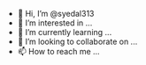 - 👋 Hi, I’m @syedal313
- 👀 I’m interested in ...
- 🌱 I’m currently learning ...
- 💞️ I’m looking to collaborate on ...
- 📫 How to reach me ...

<!---
syedal313/syedal313 is a ✨ special ✨ repository because its `README.md` (this file) appears on your GitHub profile.
You can click the Preview link to take a look at your changes.
--->
